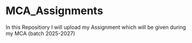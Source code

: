 # MCA_Assignments
In this Repositiory I will upload my Assignment which will be given during my MCA (batch 2025-2027)
